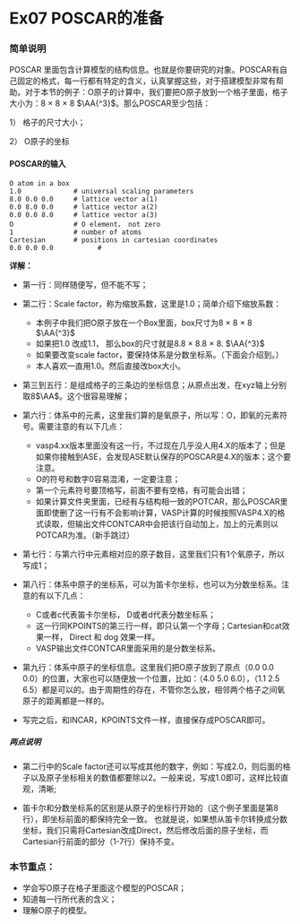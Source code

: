 # Ex07  POSCAR的准备

### 简单说明

POSCAR 里面包含计算模型的结构信息。也就是你要研究的对象。POSCAR有自己固定的格式，每一行都有特定的含义，认真掌握这些，对于搭建模型非常有帮助。对于本节的例子：O原子的计算中，我们要把O原子放到一个格子里面，格子大小为：8 $\times$ 8 $\times$ 8 $\AA{^3}$。那么POSCAR至少包括：

1） 格子的尺寸大小；

2） O原子的坐标



#### POSCAR的输入

```
O atom in a box 
1.0             # universal scaling parameters 
8.0 0.0 0.0     # lattice vector a(1) 
0.0 8.0 0.0     # lattice vector a(2)  
0.0 0.0 8.0     # lattice vector a(3)  
O               # O element， not zero
1               # number of atoms 
Cartesian       # positions in cartesian coordinates 
0.0 0.0 0.0           #
```

**详解：**

* 第一行：同样随便写，但不能不写；
* 第二行：Scale factor，称为缩放系数，这里是1.0；简单介绍下缩放系数：
  * 本例子中我们把O原子放在一个Box里面，box尺寸为8 $\times$ 8 $\times$ 8 $\AA{^3}$
  * 如果把1.0 改成1.1， 那么box的尺寸就是8.8 $\times$ 8.8 $\times$ 8. $\AA{^3}$
  * 如果要改变scale factor，要保持体系是分数坐标系。（下面会介绍到。）
  * 本人喜欢一直用1.0。然后直接改box大小。

* 第三到五行：是组成格子的三条边的坐标信息；从原点出发，在xyz轴上分别取8$\AA$。这个很容易理解；
* 第六行：体系中的元素，这里我们算的是氧原子，所以写：O，即氧的元素符号。需要注意的有以下几点：
  * vasp4.xx版本里面没有这一行，不过现在几乎没人用4.X的版本了；但是如果你接触到ASE，会发现ASE默认保存的POSCAR是4.X的版本；这个要注意。
  * O的符号和数字0容易混淆，一定要注意；
  * 第一个元素符号要顶格写，前面不要有空格，有可能会出错；
  * 如果计算文件夹里面，已经有与结构相一致的POTCAR，那么POSCAR里面即使删了这一行有不会影响计算，VASP计算的时候按照VASP4.X的格式读取，但输出文件CONTCAR中会把该行自动加上，加上的元素则以POTCAR为准。（新手跳过）
* 第七行：与第六行中元素相对应的原子数目，这里我们只有1个氧原子，所以写成1；
* 第八行：体系中原子的坐标系，可以为笛卡尔坐标，也可以为分数坐标系。注意的有以下几点：
  * C或者c代表笛卡尔坐标， D或者d代表分数坐标系；
  * 这一行同KPOINTS的第三行一样，即只认第一个字母；Cartesian和cat效果一样， Direct 和 dog 效果一样。
  * VASP输出文件CONTCAR里面采用的是分数坐标系。
* 第九行：体系中原子的坐标信息。这里我们把O原子放到了原点（0.0 0.0 0.0）的位置，大家也可以随便放一个位置，比如：（4.0 5.0 6.0），（1.1 2.5 6.5）都是可以的。由于周期性的存在，不管你怎么放，相邻两个格子之间氧原子的距离都是一样的。
* 写完之后，和INCAR，KPOINTS文件一样，直接保存成POSCAR即可。

##### 两点说明

* 第二行中的Scale factor还可以写成其他的数字，例如：写成2.0，则后面的格子以及原子坐标相关的数值都要除以2。一般来说，写成1.0即可，这样比较直观，清晰;

* 笛卡尔和分数坐标系的区别是从原子的坐标行开始的（这个例子里面是第8行），即坐标前面的都保持完全一致。 也就是说，如果想从笛卡尔转换成分数坐标，我们只需将Cartesian改成Direct，然后修改后面的原子坐标，而Cartesian行前面的部分（1-7行）保持不变。



### 本节重点：

* 学会写O原子在格子里面这个模型的POSCAR；
* 知道每一行所代表的含义；
* 理解O原子的模型。

